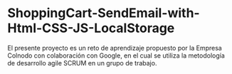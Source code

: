 # ShoppingCart-SendEmail-with-Html-CSS-JS-LocalStorage
El presente proyecto es un reto de aprendizaje propuesto por la Empresa Colnodo con colaboración con Google, en el cual se utiliza la metodología de desarrollo agile SCRUM en un grupo de trabajo.
